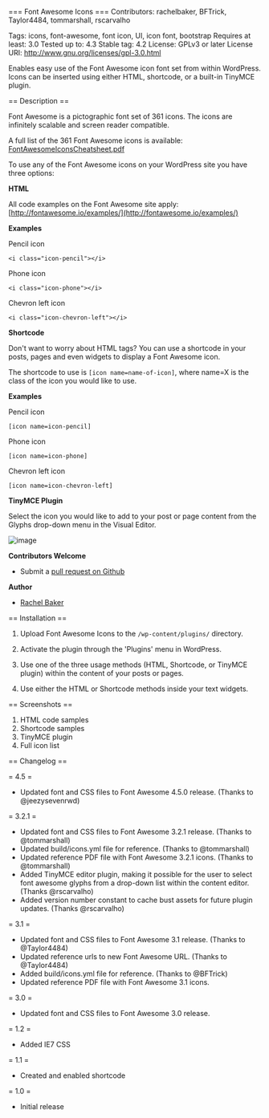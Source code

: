 === Font Awesome Icons ===
Contributors: rachelbaker, BFTrick, Taylor4484, tommarshall, rscarvalho

Tags: icons, font-awesome, font icon, UI, icon font, bootstrap
Requires at least: 3.0
Tested up to: 4.3
Stable tag: 4.2
License: GPLv3 or later
License URI: http://www.gnu.org/licenses/gpl-3.0.html


Enables easy use of the Font Awesome icon font set from within WordPress.  Icons can be inserted using either HTML, shortcode, or a built-in TinyMCE plugin.

== Description ==

Font Awesome is a pictographic font set of 361 icons. The icons are infinitely scalable and screen reader compatible.

A full list of the 361 Font Awesome icons is available: [FontAwesomeIconsCheatsheet.pdf](http://f.cl.ly/items/2e1b3q3g081M173m070I/FontAwesomeIconsCheatsheet.pdf)

To use any of the Font Awesome icons on your WordPress site you have three options:

__HTML__

All code examples on the Font Awesome site apply: [http://fontawesome.io/examples/](http://fontawesome.io/examples/)

**Examples**

Pencil icon

`<i class="icon-pencil"></i>`

Phone icon

`<i class="icon-phone"></i>`

Chevron left icon

`<i class="icon-chevron-left"></i>`

__Shortcode__

Don't want to worry about HTML tags?  You can use a shortcode in your posts, pages and even widgets to display a Font Awesome icon.

The shortcode to use is `[icon name=name-of-icon]`, where name=X is the class of the icon you would like to use.

**Examples**

Pencil icon

`[icon name=icon-pencil]`

Phone icon

`[icon name=icon-phone]`

Chevron left icon

`[icon name=icon-chevron-left]`

__TinyMCE Plugin__

Select the icon you would like to add to your post or page content from the Glyphs drop-down menu in the Visual Editor.

![image](http://f.cl.ly/items/212e2P0m3g39292p271y/Font-Awesome-TinyMCE-plugin.jpg) 

__Contributors Welcome__

*   Submit a [pull request on Github](https://github.com/rachelbaker/Font-Awesome-WordPress-Plugin)

__Author__

*   [Rachel Baker](http://rachelbaker.me)

== Installation ==

1. Upload Font Awesome Icons to the `/wp-content/plugins/` directory.

2. Activate the plugin through the 'Plugins' menu in WordPress.

3. Use one of the three usage methods (HTML, Shortcode, or TinyMCE plugin) within the content of your posts or pages.   

4. Use either the HTML or Shortcode methods inside your text widgets.



== Screenshots ==

1.  HTML code samples
2.  Shortcode samples
3.  TinyMCE plugin
4.  Full icon list




== Changelog ==

= 4.5 = 

*   Updated font and CSS files to Font Awesome 4.5.0 release. (Thanks to @jeezysevenrwd)


= 3.2.1 = 

*   Updated font and CSS files to Font Awesome 3.2.1 release. (Thanks to @tommarshall)
*   Updated build/icons.yml file for reference. (Thanks to @tommarshall)
*   Updated reference PDF file with Font Awesome 3.2.1 icons. (Thanks to @tommarshall)
*   Added TinyMCE editor plugin, making it possible for the user to select font awesome glyphs from a drop-down list within the content editor.  (Thanks @rscarvalho)
*   Added version number constant to cache bust assets for future plugin updates. (Thanks @rscarvalho)


= 3.1 =

*   Updated font and CSS files to Font Awesome 3.1 release. (Thanks to @Taylor4484)
*   Updated reference urls to new Font Awesome URL. (Thanks to @Taylor4484)
*   Added build/icons.yml file for reference. (Thanks to @BFTrick)
*   Updated reference PDF file with Font Awesome 3.1 icons.


= 3.0 =

* Updated font and CSS files to Font Awesome 3.0 release.


= 1.2 =

* Added IE7 CSS

= 1.1 =

* Created and enabled shortcode

= 1.0 =

* Initial release
